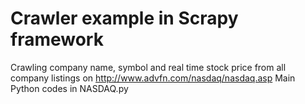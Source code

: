 # Crawler example in Scrapy framework

Crawling company name, symbol and real time stock price from all company listings on http://www.advfn.com/nasdaq/nasdaq.asp
Main Python codes in NASDAQ.py
